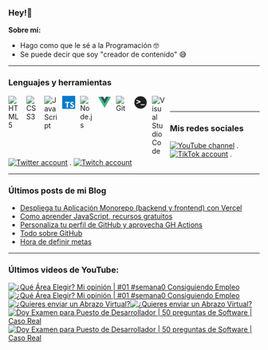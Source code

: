 ### Hey!👋
**Sobre mí:**
- Hago como que le sé a la Programación 🤓 
- Se puede decir que soy "creador de contenido" 😅

---
### Lenguajes y herramientas

<img align="left" alt="HTML5" width="26px" src="https://cdn.jsdelivr.net/gh/devicons/devicon/icons/html5/html5-original.svg" style="padding-right:10px;" />
<img align="left" alt="CSS3" width="26px" src="https://cdn.jsdelivr.net/gh/devicons/devicon/icons/css3/css3-original.svg" style="padding-right:10px;" />
<img align="left" alt="JavaScript" width="26px" src="https://cdn.jsdelivr.net/gh/devicons/devicon/icons/javascript/javascript-original.svg" style="padding-right:10px;" />
<img align="left" alt="Typescript" width="26px" src="https://raw.githubusercontent.com/github/explore/80688e429a7d4ef2fca1e82350fe8e3517d3494d/topics/typescript/typescript.png" style="padding-right:10px;" />
<img align="left" alt="Node.js" width="26px" src="https://cdn.jsdelivr.net/gh/devicons/devicon/icons/nodejs/nodejs-original.svg" style="padding-right:10px;" />
<img align="left" alt="Vue" width="26px" src="https://raw.githubusercontent.com/github/explore/80688e429a7d4ef2fca1e82350fe8e3517d3494d/topics/vue/vue.png" style="padding-right:10px;" />
<img align="left" alt="Git" width="26px" src="https://cdn.jsdelivr.net/gh/devicons/devicon/icons/git/git-original.svg" style="padding-right:10px;" />
<img align="left" alt="Terminal" width="26px" src="https://raw.githubusercontent.com/github/explore/d92924b1d925bb134e308bd29c9de6c302ed3beb/topics/terminal/terminal.png" style="padding-right:10px;" />
<img align="left" alt="Visual Studio Code" width="26px" src="https://cdn.jsdelivr.net/gh/devicons/devicon/icons/vscode/vscode-original.svg" style="padding-right:10px;" />

<br>

---
### Mis redes sociales

[![YouTube channel](https://img.shields.io/youtube/channel/subscribers/UCKMWXwHYoy920OFEN_BM5VQ?style=social)](https://www.youtube.com/@doneberdev)
 . [![TikTok account](https://img.shields.io/endpoint?logo=TikTok&style=social&url=https%3A%2F%2Fdoneber.dev%2Ftiktok-counter%2F)](https://www.tiktok.com/@doneberdev)
 . [![Twitter account](https://img.shields.io/twitter/follow/doneberdev?label=Followers&style=social)](https://twitter.com/doneberdev)
 . [![Twitch account](https://img.shields.io/twitch/status/doneberdev?style=social)](https://twitch.tv/doneberdev)
 
---
### Últimos posts de mi Blog

<!-- BLOG-POST-LIST:START -->
- [Despliega tu Aplicación Monorepo &lpar;backend y frontend&rpar; con Vercel](https://doneber.dev/blog/despliega-tu-aplicaci%C3%B3n-monorepo-backend-y-frontend-con-vercel/)
- [Como aprender JavaScript, recursos gratuitos](https://doneber.dev/blog/como-aprender-javascript-recursos-gratuitos/)
- [Personaliza tu perfil de GitHub y aprovecha GH Actions](https://doneber.dev/blog/personaliza-tu-perfil-de-github-y-aprovecha-gh-actions/)
- [Todo sobre GitHub](https://doneber.dev/blog/todo-sobre-github/)
- [Hora de definir metas](https://doneber.dev/blog/hora-de-definir-metas/)
<!-- BLOG-POST-LIST:END -->
 
---
### Últimos videos de YouTube:

<!-- BEGIN YOUTUBE-CARDS -->
[![¿Qué Área Elegir? Mi opinión |  #01 #semana0 Consiguiendo Empleo](https://ytcards.demolab.com/?id=0hNj-TCoXjM&title=%C2%BFQu%C3%A9+%C3%81rea+Elegir%3F+Mi+opini%C3%B3n+%7C++%2301+%23semana0+Consiguiendo+Empleo&lang=en&timestamp=1676774700&background_color=%230f0f0f&title_color=%23ffffff&stats_color=%23dedede&width=250&duration=638 "¿Qué Área Elegir? Mi opinión |  #01 #semana0 Consiguiendo Empleo")](https://www.youtube.com/watch?v=0hNj-TCoXjM#gh-dark-mode-only)[![¿Qué Área Elegir? Mi opinión |  #01 #semana0 Consiguiendo Empleo](https://ytcards.demolab.com/?id=0hNj-TCoXjM&title=%C2%BFQu%C3%A9+%C3%81rea+Elegir%3F+Mi+opini%C3%B3n+%7C++%2301+%23semana0+Consiguiendo+Empleo&lang=en&timestamp=1676774700&background_color=%23ffffff&title_color=%2324292f&stats_color=%2357606a&width=250&duration=638 "¿Qué Área Elegir? Mi opinión |  #01 #semana0 Consiguiendo Empleo")](https://www.youtube.com/watch?v=0hNj-TCoXjM#gh-light-mode-only)
[![¿Quieres enviar un Abrazo Virtual?](https://ytcards.demolab.com/?id=AiE_Rwp8gBk&title=%C2%BFQuieres+enviar+un+Abrazo+Virtual%3F&lang=en&timestamp=1676413801&background_color=%230f0f0f&title_color=%23ffffff&stats_color=%23dedede&width=250&duration=53 "¿Quieres enviar un Abrazo Virtual?")](https://www.youtube.com/watch?v=AiE_Rwp8gBk#gh-dark-mode-only)[![¿Quieres enviar un Abrazo Virtual?](https://ytcards.demolab.com/?id=AiE_Rwp8gBk&title=%C2%BFQuieres+enviar+un+Abrazo+Virtual%3F&lang=en&timestamp=1676413801&background_color=%23ffffff&title_color=%2324292f&stats_color=%2357606a&width=250&duration=53 "¿Quieres enviar un Abrazo Virtual?")](https://www.youtube.com/watch?v=AiE_Rwp8gBk#gh-light-mode-only)
[![Doy Examen para Puesto de Desarrollador | 50 preguntas de Software | Caso Real](https://ytcards.demolab.com/?id=ycUmY9FQoUo&title=Doy+Examen+para+Puesto+de+Desarrollador+%7C+50+preguntas+de+Software+%7C+Caso+Real&lang=en&timestamp=1676246409&background_color=%230f0f0f&title_color=%23ffffff&stats_color=%23dedede&width=250&duration=1142 "Doy Examen para Puesto de Desarrollador | 50 preguntas de Software | Caso Real")](https://www.youtube.com/watch?v=ycUmY9FQoUo#gh-dark-mode-only)[![Doy Examen para Puesto de Desarrollador | 50 preguntas de Software | Caso Real](https://ytcards.demolab.com/?id=ycUmY9FQoUo&title=Doy+Examen+para+Puesto+de+Desarrollador+%7C+50+preguntas+de+Software+%7C+Caso+Real&lang=en&timestamp=1676246409&background_color=%23ffffff&title_color=%2324292f&stats_color=%2357606a&width=250&duration=1142 "Doy Examen para Puesto de Desarrollador | 50 preguntas de Software | Caso Real")](https://www.youtube.com/watch?v=ycUmY9FQoUo#gh-light-mode-only)
<!-- END YOUTUBE-CARDS -->
